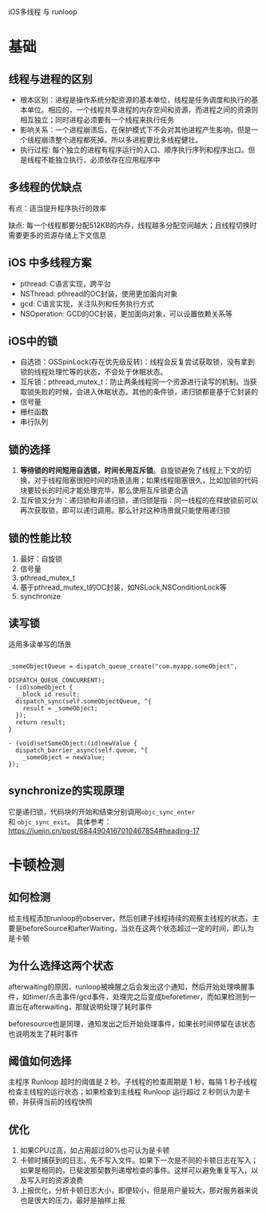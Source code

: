 iOS多线程 与 runloop

# 基础
## 线程与进程的区别
- 根本区别：进程是操作系统分配资源的基本单位，线程是任务调度和执行的基本单位。相应的，一个线程共享进程的内存空间和资源，而进程之间的资源则相互独立；同时进程必须要有一个线程来执行任务
- 影响关系：一个进程崩溃后，在保护模式下不会对其他进程产生影响，但是一个线程崩溃整个进程都死掉。所以多进程要比多线程健壮。
- 执行过程: 每个独立的进程有程序运行的入口、顺序执行序列和程序出口。但是线程不能独立执行，必须依存在应用程序中
## 多线程的优缺点
有点：适当提升程序执行的效率

缺点: 每一个线程都要分配512KB的内存，线程越多分配空间越大；且线程切换时需要更多的资源存储上下文信息
## iOS 中多线程方案
- pthread: C语言实现，跨平台
- NSThread: pthread的OC封装，使用更加面向对象
- gcd: C语言实现，关注队列和任务执行方式
- NSOperation: GCD的OC封装，更加面向对象，可以设置依赖关系等

## iOS中的锁
- 自选锁：OSSpinLock(存在优先级反转)：线程会反复尝试获取锁，没有拿到锁的线程处理忙等的状态，不会处于休眠状态。
- 互斥锁：pthread_mutex_t：防止两条线程同一个资源进行读写的机制。当获取锁失败的时候，会进入休眠状态。其他的条件锁，递归锁都是基于它封装的
- 信号量
- 栅栏函数
- 串行队列
## 锁的选择
1. **等待锁的时间短用自选锁，时间长用互斥锁**。自旋锁避免了线程上下文的切换，对于线程阻塞很短时间的场景适用；如果线程阻塞很久，比如加锁的代码块要较长的时间才能处理完毕，那么使用互斥锁更合适
2. 互斥锁又分为：递归锁和非递归锁，递归锁是指：同一线程的在释放锁前可以再次获取锁，即可以递归调用。那么针对这种场景就只能使用递归锁
## 锁的性能比较
1. 最好：自旋锁
2. 信号量
3. pthread_mutex_t
4. 基于pthread_mutex_t的OC封装，如NSLock,NSConditionLock等
5. synchronize

## 读写锁
适用多读单写的场景
```

_someObjectQueue = dispatch_queue_create("com.myapp.someObject", 
                                            DISPATCH_QUEUE_CONCURRENT);
- (id)someObject {
  __block id result;
  dispatch_sync(self.someObjectQueue, ^{
    result = _someObject;
  });
  return result;
}

- (void)setSomeObject:(id)newValue {
  dispatch_barrier_async(self.queue, ^{
    _someObject = newValue;
});
```

## synchronize的实现原理
它是递归锁，代码块的开始和结束分别调用`objc_sync_enter`和 `objc_sync_exit`。
具体参考：
https://juejin.cn/post/6844904167010467854#heading-17

# 卡顿检测
## 如何检测
给主线程添加runloop的observer，然后创建子线程持续的观察主线程的状态，主要是beforeSource和afterWaiting，当处在这两个状态超过一定的时间，即认为是卡顿
## 为什么选择这两个状态
afterwaiting的原因，runloop被唤醒之后会发出这个通知，然后开始处理唤醒事件，如timer/点击事件/gcd事件，处理完之后变成beforetimer，而如果检测到一直出在afterwaiting，那就说明处理了耗时事件

beforesource也是同理，通知发出之后开始处理事件，如果长时间停留在该状态也说明发生了耗时事件
## 阈值如何选择
主程序 Runloop 超时的阈值是 2 秒。子线程的检查周期是 1 秒，每隔 1 秒子线程检查主线程的运行状态；如果检查到主线程 Runloop 运行超过 2 秒则认为是卡顿，并获得当前的线程快照

## 优化
1. 如果CPU过高，如占用超过80%也可认为是卡顿
2. 卡顿时捕获到的日志，先不写入文件。如果下一次是不同的卡顿日志在写入；如果是相同的，已斐波那契数列递增检查的事件。这样可以避免重复写入，以及写入时的资源浪费
3. 上报优化，分析卡顿日志大小，即便较小，但是用户量较大，那对服务器来说也是很大的压力，最好是抽样上报